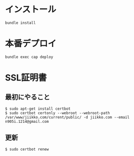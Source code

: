 # インストール
```
bundle install
```

# 本番デプロイ
```
bundle exec cap deploy
```

# SSL証明書
## 最初にやること
```
$ sudo apt-get install certbot
$ sudo certbot certonly --webroot --webroot-path /var/www/jiikko.com/current/public/ -d jiikko.com --email n905i.1214@gmail.com
```

## 更新
```
$ sudo certbot renew
```

